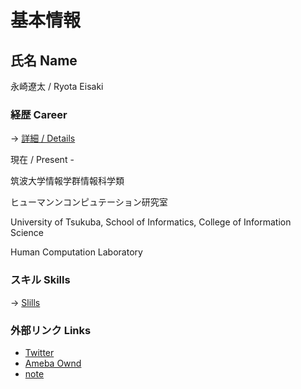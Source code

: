 # 基本情報

## 氏名 Name

 永崎遼太  /  Ryota Eisaki

### 経歴 Career

-> [ 詳細  /  Details ](https://github.com/RyotaEisaki/about_me/blob/master/Career.md)


現在  /  Present - 

筑波大学情報学群情報科学類  

ヒューマンンコンピュテーション研究室

University of Tsukuba, School of Informatics, College of Information Science

Human Computation Laboratory

### スキル Skills
-> [Slills](https://github.com/RyotaEisaki/about_me/blob/master/Skills.md)

### 外部リンク Links
+ [Twitter](https://twitter.com/eisaki_ryota?prefetchTimestamp=1571484504357)
+ [Ameba Ownd](https://ryotaeisaki.amebaownd.com/)
+ [note](https://note.mu/r_e)
